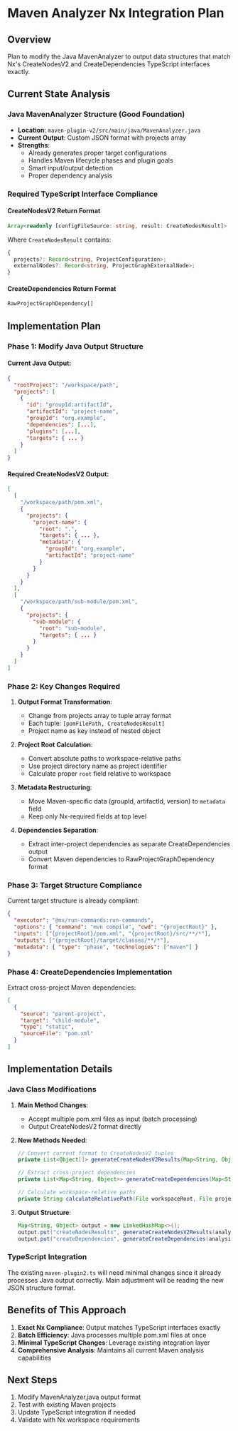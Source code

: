 # Maven Analyzer Nx Integration Plan

## Overview
Plan to modify the Java MavenAnalyzer to output data structures that match Nx's CreateNodesV2 and CreateDependencies TypeScript interfaces exactly.

## Current State Analysis

### Java MavenAnalyzer Structure (Good Foundation)
- **Location**: `maven-plugin-v2/src/main/java/MavenAnalyzer.java`
- **Current Output**: Custom JSON format with projects array
- **Strengths**: 
  - Already generates proper target configurations
  - Handles Maven lifecycle phases and plugin goals
  - Smart input/output detection
  - Proper dependency analysis

### Required TypeScript Interface Compliance

#### CreateNodesV2 Return Format
```typescript
Array<readonly [configFileSource: string, result: CreateNodesResult]>
```

Where `CreateNodesResult` contains:
```typescript
{
  projects?: Record<string, ProjectConfiguration>;
  externalNodes?: Record<string, ProjectGraphExternalNode>;
}
```

#### CreateDependencies Return Format
```typescript
RawProjectGraphDependency[]
```

## Implementation Plan

### Phase 1: Modify Java Output Structure

#### Current Java Output:
```json
{
  "rootProject": "/workspace/path",
  "projects": [
    {
      "id": "groupId:artifactId",
      "artifactId": "project-name", 
      "groupId": "org.example",
      "dependencies": [...],
      "plugins": [...],
      "targets": { ... }
    }
  ]
}
```

#### Required CreateNodesV2 Output:
```json
[
  [
    "/workspace/path/pom.xml",
    {
      "projects": {
        "project-name": {
          "root": ".",
          "targets": { ... },
          "metadata": {
            "groupId": "org.example",
            "artifactId": "project-name"
          }
        }
      }
    }
  ],
  [
    "/workspace/path/sub-module/pom.xml", 
    {
      "projects": {
        "sub-module": {
          "root": "sub-module",
          "targets": { ... }
        }
      }
    }
  ]
]
```

### Phase 2: Key Changes Required

1. **Output Format Transformation**:
   - Change from projects array to tuple array format
   - Each tuple: `[pomFilePath, CreateNodesResult]`
   - Project name as key instead of nested object

2. **Project Root Calculation**:
   - Convert absolute paths to workspace-relative paths
   - Use project directory name as project identifier
   - Calculate proper `root` field relative to workspace

3. **Metadata Restructuring**:
   - Move Maven-specific data (groupId, artifactId, version) to `metadata` field
   - Keep only Nx-required fields at top level

4. **Dependencies Separation**:
   - Extract inter-project dependencies as separate CreateDependencies output
   - Convert Maven dependencies to RawProjectGraphDependency format

### Phase 3: Target Structure Compliance

Current target structure is already compliant:
```json
{
  "executor": "@nx/run-commands:run-commands",
  "options": { "command": "mvn compile", "cwd": "{projectRoot}" },
  "inputs": ["{projectRoot}/pom.xml", "{projectRoot}/src/**/*"],
  "outputs": ["{projectRoot}/target/classes/**/*"],
  "metadata": { "type": "phase", "technologies": ["maven"] }
}
```

### Phase 4: CreateDependencies Implementation

Extract cross-project Maven dependencies:
```json
[
  {
    "source": "parent-project",
    "target": "child-module", 
    "type": "static",
    "sourceFile": "pom.xml"
  }
]
```

## Implementation Details

### Java Class Modifications

1. **Main Method Changes**:
   - Accept multiple pom.xml files as input (batch processing)
   - Output CreateNodesV2 format directly

2. **New Methods Needed**:
   ```java
   // Convert current format to CreateNodesV2 tuples
   private List<Object[]> generateCreateNodesV2Results(Map<String, Object> analysis)
   
   // Extract cross-project dependencies
   private List<Map<String, Object>> generateCreateDependencies(Map<String, Object> analysis)
   
   // Calculate workspace-relative paths
   private String calculateRelativePath(File workspaceRoot, File projectDir)
   ```

3. **Output Structure**:
   ```java
   Map<String, Object> output = new LinkedHashMap<>();
   output.put("createNodesResults", generateCreateNodesV2Results(analysis));
   output.put("createDependencies", generateCreateDependencies(analysis));
   ```

### TypeScript Integration

The existing `maven-plugin2.ts` will need minimal changes since it already processes Java output correctly. Main adjustment will be reading the new JSON structure format.

## Benefits of This Approach

1. **Exact Nx Compliance**: Output matches TypeScript interfaces exactly
2. **Batch Efficiency**: Java processes multiple pom.xml files at once
3. **Minimal TypeScript Changes**: Leverage existing integration layer
4. **Comprehensive Analysis**: Maintains all current Maven analysis capabilities

## Next Steps

1. Modify MavenAnalyzer.java output format
2. Test with existing Maven projects 
3. Update TypeScript integration if needed
4. Validate with Nx workspace requirements